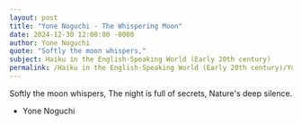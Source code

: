 ```yaml
---
layout: post
title: "Yone Noguchi - The Whispering Moon"
date: 2024-12-30 12:00:00 -0000
author: Yone Noguchi
quote: "Softly the moon whispers,"
subject: Haiku in the English-Speaking World (Early 20th century)
permalink: /Haiku in the English-Speaking World (Early 20th century)/Yone Noguchi/Yone Noguchi - The Whispering Moon
---
```


Softly the moon whispers,
The night is full of secrets,
Nature's deep silence.

- Yone Noguchi
